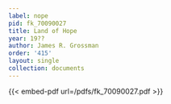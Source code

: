 ```yaml
---
label: nope
pid: fk_70090027
title: Land of Hope
year: 19??
author: James R. Grossman
order: '415'
layout: single
collection: documents
---
```



{{< embed-pdf url=/pdfs/fk_70090027.pdf >}}